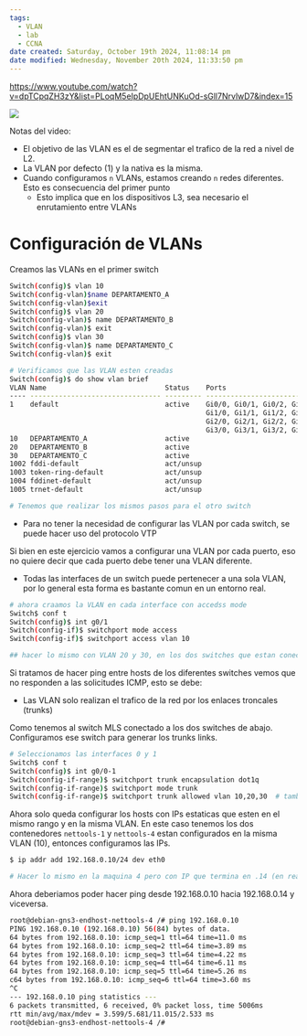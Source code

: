 ```yaml
---
tags:
  - VLAN
  - lab
  - CCNA
date created: Saturday, October 19th 2024, 11:08:14 pm
date modified: Wednesday, November 20th 2024, 11:33:50 pm
---
```


https://www.youtube.com/watch?v=dpTCpqZH3zY&list=PLoqM5eIpDpUEhtUNKuOd-sGll7NrvlwD7&index=15

![](Screenshot%20from%202024-01-09%2016-49-08.png)

Notas del  video:
- El objetivo de las VLAN es el de segmentar el trafico de la red a nivel de L2.
- La VLAN por defecto (1) y la nativa es la misma.
- Cuando configuramos `n` VLANs, estamos creando `n` redes diferentes. Esto es consecuencia del primer punto
	- Esto implica que en los dispositivos L3, sea necesario el enrutamiento entre VLANs

# Configuración de VLANs
Creamos las VLANs en el primer switch
``` bash
Switch(config)$ vlan 10
Switch(config-vlan)$name DEPARTAMENTO_A
Switch(config-vlan)$exit
Switch(config)$ vlan 20
Switch(config-vlan)$ name DEPARTAMENTO_B
Switch(config-vlan)$ exit
Switch(config)$ vlan 30
Switch(config-vlan)$ name DEPARTAMENTO_C
Switch(config-vlan)$ exit

# Verificamos que las VLAN esten creadas
Switch(config)$ do show vlan brief
VLAN Name                             Status    Ports
---- -------------------------------- --------- -------------------------------
1    default                          active    Gi0/0, Gi0/1, Gi0/2, Gi0/3
                                                Gi1/0, Gi1/1, Gi1/2, Gi1/3
                                                Gi2/0, Gi2/1, Gi2/2, Gi2/3
                                                Gi3/0, Gi3/1, Gi3/2, Gi3/3
10   DEPARTAMENTO_A                   active    
20   DEPARTAMENTO_B                   active    
30   DEPARTAMENTO_C                   active    
1002 fddi-default                     act/unsup 
1003 token-ring-default               act/unsup 
1004 fddinet-default                  act/unsup 
1005 trnet-default                    act/unsup 

# Tenemos que realizar los mismos pasos para el otro switch

```

- Para no tener la necesidad de configurar las VLAN por cada switch, se puede hacer uso del protocolo VTP

Si bien en este ejercicio vamos a configurar una VLAN por cada puerto, eso no quiere decir que cada puerto debe tener una VLAN diferente.
- Todas las interfaces de un switch puede pertenecer a una sola VLAN, por lo general esta forma es bastante comun en un entorno real.

``` bash
# ahora craamos la VLAN en cada interface con accedss mode
Switch$ conf t
Switch(config)$ int g0/1
Switch(config-if)$ switchport mode access
Switch(config-if)$ switchport access vlan 10

## hacer lo mismo con VLAN 20 y 30, en los dos switches que estan conectados a los end hosts
```

Si tratamos de hacer ping entre hosts de los diferentes switches vemos que no responden a las solicitudes ICMP, esto se debe:
- Las VLAN solo realizan el trafico de la red por los enlaces troncales (trunks)

Como tenemos al switch MLS conectado a los dos switches de abajo. Configuramos ese switch para generar los trunks links. 

``` bash
# Seleccionamos las interfaces 0 y 1
Switch$ conf t
Switch(config)$ int g0/0-1
Switch(config-if-range)$ switchport trunk encapsulation dot1q
Switch(config-if-range)$ switchport mode trunk
Switch(config-if-range)$ switchport trunk allowed vlan 10,20,30  # tambien es posible usar el parametro 'all'
```

Ahora solo queda configurar los hosts con IPs estaticas que esten en el mismo rango y en la misma VLAN.
En este caso tenemos los dos contenedores `nettools-1` y `nettools-4` estan configurados en la misma VLAN (10), entonces configuramos las IPs.

``` bash
$ ip addr add 192.168.0.10/24 dev eth0

# Hacer lo mismo en la maquina 4 pero con IP que termina en .14 (en realidad cualquier numero pero para respetar el orden... )
```

Ahora deberiamos poder hacer ping desde 192.168.0.10 hacia 192.168.0.14 y viceversa.

``` bash
root@debian-gns3-endhost-nettools-4 /# ping 192.168.0.10
PING 192.168.0.10 (192.168.0.10) 56(84) bytes of data.
64 bytes from 192.168.0.10: icmp_seq=1 ttl=64 time=11.0 ms
64 bytes from 192.168.0.10: icmp_seq=2 ttl=64 time=3.89 ms
64 bytes from 192.168.0.10: icmp_seq=3 ttl=64 time=4.22 ms
64 bytes from 192.168.0.10: icmp_seq=4 ttl=64 time=6.11 ms
64 bytes from 192.168.0.10: icmp_seq=5 ttl=64 time=5.26 ms
c64 bytes from 192.168.0.10: icmp_seq=6 ttl=64 time=3.60 ms
^C
--- 192.168.0.10 ping statistics ---
6 packets transmitted, 6 received, 0% packet loss, time 5006ms
rtt min/avg/max/mdev = 3.599/5.681/11.015/2.533 ms
root@debian-gns3-endhost-nettools-4 /# 

```

